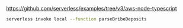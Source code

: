 https://github.com/serverless/examples/tree/v3/aws-node-typescript

```bash
serverless invoke local --function parseBribeDeposits
```